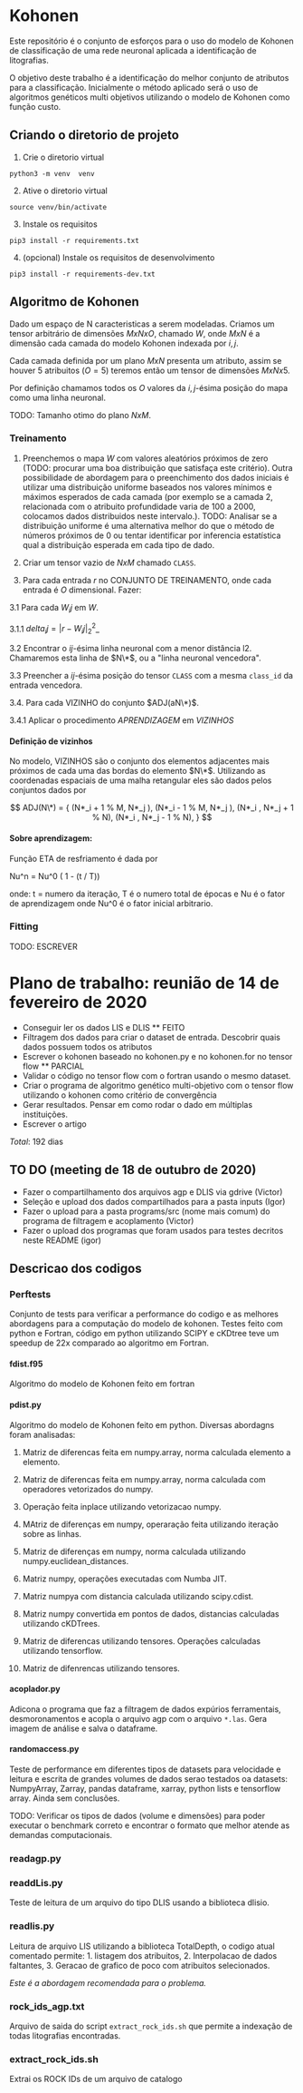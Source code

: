 # Kohonen

Este repositório é o conjunto de esforços para o uso do modelo de Kohonen de
classificação de uma rede neuronal aplicada a identificação de litografias.

O objetivo deste trabalho é a identificação do melhor conjunto de atributos
para a classificação. Inicialmente o método aplicado será o uso de algoritmos
genéticos multi objetivos utilizando o modelo de Kohonen como função
custo.

## Criando o diretorio de projeto

1. Crie o diretorio virtual

```
python3 -m venv  venv
```

2. Ative o diretorio virtual

```
source venv/bin/activate
```

3. Instale os requisitos

```
pip3 install -r requirements.txt
```

4. (opcional) Instale os requisitos de desenvolvimento

```
pip3 install -r requirements-dev.txt
```


## Algoritmo de Kohonen

Dado um espaço de N caracteristicas a serem modeladas. Criamos um tensor
arbitrário de dimensões $M x N x O$, chamado $W$, onde $M x N$ é a dimensão
cada camada do modelo Kohonen indexada por $i, j$.

Cada camada definida por um plano $M x N$ presenta um atributo, assim se houver
5 atribuitos ($O = 5$) teremos então um tensor de dimensões $M x N x 5$. 

Por definição chamamos todos os $O$ valores da $i,j$-ésima posição do mapa
como uma linha neuronal.

TODO: Tamanho otimo do plano $N x M$.

### Treinamento

1. Preenchemos o mapa $W$ com valores aleatórios próximos de zero (TODO:
   procurar uma boa distribuição que satisfaça este critério). Outra
   possibilidade de abordagem para o preenchimento dos dados iniciais é
   utilizar uma distribuição uniforme baseados nos valores mínimos e máximos
   esperados de cada camada (por exemplo se a camada 2, relacionada com o
   atribuito profundidade varia de 100 a 2000, colocamos dados distribuidos
   neste intervalo.). TODO: Analisar se a distribuição uniforme é uma
   alternativa melhor do que o método de números próximos de 0 ou tentar
   identificar por inferencia estatística qual a distribuição esperada em cada
   tipo de dado.

2.  Criar um tensor vazio de $N x M$ chamado `CLASS`.

3. Para cada entrada $r$ no CONJUNTO DE TREINAMENTO, onde cada entrada é $O$
   dimensional. Fazer:

3.1 Para cada $W_ij$ em $W$.

3.1.1 $delta_ij = | r - W_ij |_2^2$_

3.2 Encontrar o  $ij$-ésima linha neuronal com a menor distância l2.
Chamaremos esta linha de $N\*$, ou a "linha neuronal vencedora".

3.3 Preencher a $ij$-ésima posição do tensor `CLASS` com a mesma `class_id` da
entrada vencedora.

3.4.  Para cada VIZINHO do conjunto $ADJ(aN\*)$.

3.4.1 Aplicar o procedimento $APRENDIZAGEM$ em $VIZINHOS$


#### Definição de vizinhos

No modelo, VIZINHOS são o conjunto dos elementos adjacentes mais próximos de
cada uma das bordas do elemento $N\*$. Utilizando as coordenadas espaciais de
uma malha retangular eles são dados pelos conjuntos dados por

$$
ADJ(N\*) = {
            (N*_i + 1 % M, N*_j        ),
            (N*_i - 1 % M, N*_j        ), 
            (N*_i        , N*_j + 1 % N), 
            (N*_i        , N*_j - 1 % N), 
	  }
$$


#### Sobre aprendizagem:

Função ETA de resfriamento é dada por

Nu^n = Nu^0 ( 1 - (t / T)) 

onde: t = numero da iteração, T é o numero total de épocas e Nu é o fator de
aprendizagem onde Nu^0 é o fator inicial arbitrario.

### Fitting

TODO: ESCREVER


# Plano de trabalho: reunião de 14 de fevereiro de 2020

* Conseguir ler os dados LIS e DLIS ** FEITO
* Filtragem dos dados para criar o dataset de entrada. Descobrir quais dados possuem todos os atributos
* Escrever o kohonen baseado no kohonen.py e no kohonen.for no tensor flow ** PARCIAL
* Validar o código no tensor flow com o fortran usando o mesmo dataset.
* Criar o programa de algoritmo genético multi-objetivo com o tensor flow utilizando o kohonen como critério de convergência
* Gerar resultados. Pensar em como rodar o dado em múltiplas instituições. 
* Escrever o artigo

*Total*: 192 dias 

## TO DO (meeting de 18 de outubro de 2020)
 * Fazer o compartilhamento dos arquivos agp e DLIS via gdrive (Victor)
 * Seleção e upload dos dados compartilhados para a pasta inputs (Igor)
 * Fazer o upload para a pasta programs/src (nome mais comum) do programa de filtragem e acoplamento (Victor)
 * Fazer o upload dos programas que foram usados para testes decritos neste README (igor)
 
 
## Descricao dos codigos

### Perftests

Conjunto de tests para verificar a performance do codigo e as melhores
abordagens para a computação do modelo de kohonen. Testes feito com python e
Fortran, código em python utilizando SCIPY e cKDtree teve um speedup de 22x
comparado ao algoritmo em Fortran.

#### fdist.f95

Algoritmo do modelo de Kohonen feito em fortran

#### pdist.py

Algoritmo do modelo de Kohonen feito em python. Diversas abordagns foram
analisadas:

1. Matriz de diferencas feita em numpy.array, norma calculada elemento a
   elemento.

2. Matriz de diferencas feita em numpy.array, norma calculada com operadores
   vetorizados do numpy.

3. Operação feita inplace utilizando vetorizacao numpy.

4. MAtriz de diferenças em numpy, operaração feita utilizando iteração sobre as
   linhas.

5. Matriz de diferenças em numpy, norma calculada utilizando
   numpy.euclidean_distances.

6. Matriz numpy, operações executadas com Numba JIT.

7. Matriz numpya com distancia calculada utilizando scipy.cdist.

8. Matriz numpy convertida em pontos de dados, distancias calculadas
   utilizando cKDTrees.

9. Matriz de diferencas utilizando tensores. Operações calculadas utilizando
   tensorflow.

10. Matriz de difenrencas utilizando tensores.


#### acoplador.py

Adicona o programa que faz a filtragem de dados expúrios ferramentais,
desmoronamentos e acopla o arquivo agp com o arquivo `*.las`. Gera imagem de
análise e salva o dataframe.


#### randomaccess.py

Teste de performance em diferentes tipos de datasets para velocidade e leitura
e escrita de grandes volumes de dados serao testados oa datasets: NumpyArray,
Zarray, pandas dataframe, xarray, python lists e tensorflow array. Ainda sem
conclusões.

TODO: Verificar os tipos de dados (volume e dimensões) para poder executar o
benchmark correto e encontrar o formato que melhor atende as demandas
computacionais.

### readagp.py

### readdLis.py

Teste de leitura de um arquivo do tipo DLIS usando a biblioteca dlisio.

### readlis.py

Leitura de arquivo LIS utilizando a biblioteca TotalDepth, o codigo atual
comentado permite: 1. listagem dos atribuitos, 2. Interpolacao de dados
faltantes, 3. Geracao de grafico de poco com atribuitos selecionados.

*Este é a abordagem recomendada para o problema.*

### rock_ids_agp.txt

Arquivo de saida do script `extract_rock_ids.sh` que permite a indexação de
todas litografias encontradas.

### extract_rock_ids.sh

Extrai os ROCK IDs de um arquivo de catalogo
